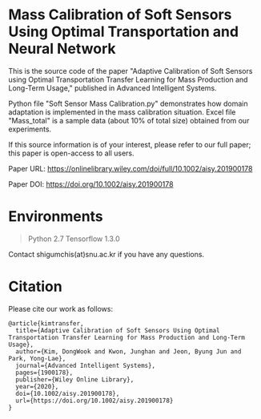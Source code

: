 # Mass Calibration of Soft Sensors Using Optimal Transportation and Neural Network
This is the source code of the paper "Adaptive Calibration of Soft Sensors using Optimal Transportation Transfer Learning for Mass Production and Long-Term Usage," published in Advanced Intelligent Systems. 

Python file "Soft Sensor Mass Calibration.py" demonstrates how domain adaptation is implemented in the mass calibration situation. Excel file "Mass_total" is a sample data (about 10% of total size) obtained from our experiments.

If this source information is of your interest, please refer to our full paper; this paper is open-access to all users.

Paper URL: https://onlinelibrary.wiley.com/doi/full/10.1002/aisy.201900178

Paper DOI: https://doi.org/10.1002/aisy.201900178

# Environments
> Python 2.7
> Tensorflow 1.3.0

Contact shigumchis(at)snu.ac.kr if you have any questions.

# Citation
Please cite our work as follows:
```
@article{kimtransfer,
  title={Adaptive Calibration of Soft Sensors Using Optimal Transportation Transfer Learning for Mass Production and Long‐Term Usage},
  author={Kim, DongWook and Kwon, Junghan and Jeon, Byung Jun and Park, Yong-Lae},
  journal={Advanced Intelligent Systems},
  pages={1900178},
  publisher={Wiley Online Library},
  year={2020},
  doi={10.1002/aisy.201900178},
  url={https://doi.org/10.1002/aisy.201900178}
}
```
